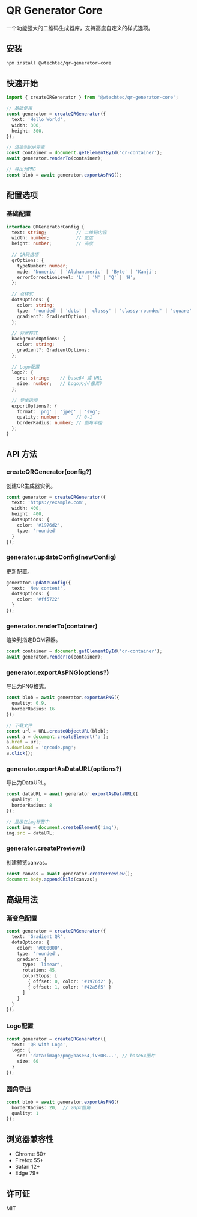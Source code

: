 # QR Generator Core

一个功能强大的二维码生成器库，支持高度自定义的样式选项。

## 安装

```bash
npm install @wtechtec/qr-generator-core
```

## 快速开始

```typescript
import { createQRGenerator } from '@wtechtec/qr-generator-core';

// 基础使用
const generator = createQRGenerator({
  text: 'Hello World',
  width: 300,
  height: 300,
});

// 渲染到DOM元素
const container = document.getElementById('qr-container');
await generator.renderTo(container);

// 导出为PNG
const blob = await generator.exportAsPNG();
```

## 配置选项

### 基础配置

```typescript
interface QRGeneratorConfig {
  text: string;           // 二维码内容
  width: number;          // 宽度
  height: number;         // 高度
  
  // QR码选项
  qrOptions: {
    typeNumber: number;
    mode: 'Numeric' | 'Alphanumeric' | 'Byte' | 'Kanji';
    errorCorrectionLevel: 'L' | 'M' | 'Q' | 'H';
  };
  
  // 点样式
  dotsOptions: {
    color: string;
    type: 'rounded' | 'dots' | 'classy' | 'classy-rounded' | 'square' | 'extra-rounded';
    gradient?: GradientOptions;
  };
  
  // 背景样式
  backgroundOptions: {
    color: string;
    gradient?: GradientOptions;
  };
  
  // Logo配置
  logo?: {
    src: string;    // base64 或 URL
    size: number;   // Logo大小(像素)
  };
  
  // 导出选项
  exportOptions?: {
    format: 'png' | 'jpeg' | 'svg';
    quality: number;      // 0-1
    borderRadius: number; // 圆角半径
  };
}
```

## API 方法

### createQRGenerator(config?)

创建QR生成器实例。

```typescript
const generator = createQRGenerator({
  text: 'https://example.com',
  width: 400,
  height: 400,
  dotsOptions: {
    color: '#1976d2',
    type: 'rounded'
  }
});
```

### generator.updateConfig(newConfig)

更新配置。

```typescript
generator.updateConfig({
  text: 'New content',
  dotsOptions: {
    color: '#ff5722'
  }
});
```

### generator.renderTo(container)

渲染到指定DOM容器。

```typescript
const container = document.getElementById('qr-container');
await generator.renderTo(container);
```

### generator.exportAsPNG(options?)

导出为PNG格式。

```typescript
const blob = await generator.exportAsPNG({
  quality: 0.9,
  borderRadius: 16
});

// 下载文件
const url = URL.createObjectURL(blob);
const a = document.createElement('a');
a.href = url;
a.download = 'qrcode.png';
a.click();
```

### generator.exportAsDataURL(options?)

导出为DataURL。

```typescript
const dataURL = await generator.exportAsDataURL({
  quality: 1,
  borderRadius: 8
});

// 显示在img标签中
const img = document.createElement('img');
img.src = dataURL;
```

### generator.createPreview()

创建预览canvas。

```typescript
const canvas = await generator.createPreview();
document.body.appendChild(canvas);
```


## 高级用法

### 渐变色配置

```typescript
const generator = createQRGenerator({
  text: 'Gradient QR',
  dotsOptions: {
    color: '#000000',
    type: 'rounded',
    gradient: {
      type: 'linear',
      rotation: 45,
      colorStops: [
        { offset: 0, color: '#1976d2' },
        { offset: 1, color: '#42a5f5' }
      ]
    }
  }
});
```

### Logo配置

```typescript
const generator = createQRGenerator({
  text: 'QR with Logo',
  logo: {
    src: 'data:image/png;base64,iVBOR...', // base64图片
    size: 60
  }
});
```

### 圆角导出

```typescript
const blob = await generator.exportAsPNG({
  borderRadius: 20,  // 20px圆角
  quality: 1
});
```

## 浏览器兼容性

- Chrome 60+
- Firefox 55+
- Safari 12+
- Edge 79+

## 许可证

MIT 